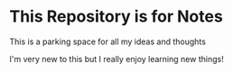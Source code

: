 # This Repository is for Notes
This is a parking space for all my ideas and thoughts

I'm very new to this but I really enjoy learning new things!

